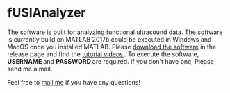 # fUSIAnalyzer 

The software is built for analyzing functional ultrasound data. The software is currently build on MATLAB 2017b could be executed in Windows and MacOS once you installed MATLAB. Please <a href="https://github.com/YunAnGitHub/fUSIAnalyzer/tags"> download the software</a> in the release page and find the <a href="https://www.youtube.com/playlist?list=PL93HKOLmIO_cK9zdETniLOAj49CIWAb20"> tutorial videos </a>. To execute the software, <b>USERNAME </b> and <b>PASSWORD </b> are required. If you don't have one, Please send me a mail.


Feel free to <A HREF="mailto:yun-an.huang@nerf.be">mail me</A>  if you have any questions!


